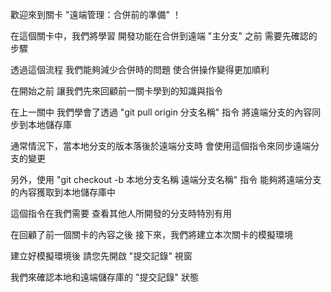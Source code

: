 歡迎來到關卡
"遠端管理：合併前的準備" ！

在這個關卡中，我們將學習
開發功能在合併到遠端 "主分支" 之前
需要先確認的步驟

透過這個流程
我們能夠減少合併時的問題
使合併操作變得更加順利

在開始之前
讓我們先來回顧前一關卡學到的知識與指令

在上一關中
我們學會了透過 "git pull origin 分支名稱" 指令
將遠端分支的內容同步到本地儲存庫

通常情況下，當本地分支的版本落後於遠端分支時
會使用這個指令來同步遠端分支的變更

另外，使用 "git checkout -b 本地分支名稱 遠端分支名稱" 指令
能夠將遠端分支的內容獲取到本地儲存庫中

這個指令在我們需要
查看其他人所開發的分支時特別有用

在回顧了前一個關卡的內容之後
接下來，我們將建立本次關卡的模擬環境

建立好模擬環境後
請您先開啟 "提交記錄" 視窗

我們來確認本地和遠端儲存庫的 "提交記錄" 狀態